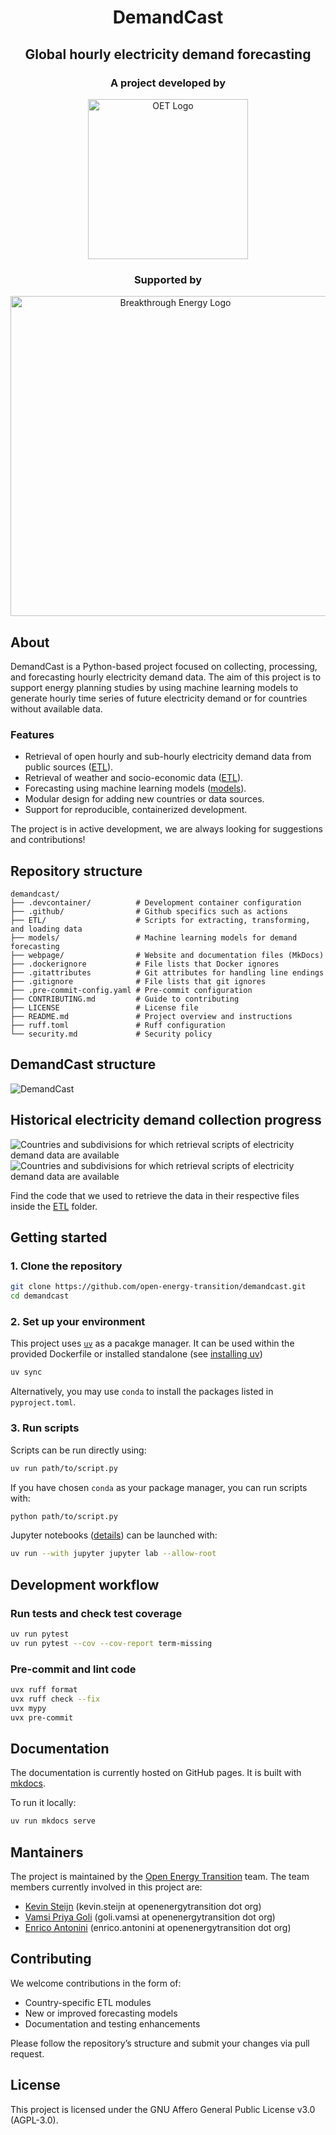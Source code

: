 <h1 align="center">DemandCast</h1>

<h2 align="center">
    Global hourly electricity demand forecasting
</h2>

<h3 align="center">
    <b>A project developed by</b>
</h3>

<p align="center">
    <a href="https://openenergytransition.org/">
        <img src="figures/oet_logo.png" alt="OET Logo" width="256"/>
    </a>
</p>

<h3 align="center">
    <p>Supported by</p>
</h3>

<p align="center">
    <a href="https://www.breakthroughenergy.org/">
        <img src="figures/be_logo.png" alt="Breakthrough Energy Logo" width="512"/>
    </a>
</p>

## About

DemandCast is a Python-based project focused on collecting, processing, and forecasting hourly electricity demand data. The aim of this project is to support energy planning studies by using machine learning models to generate hourly time series of future electricity demand or for countries without available data.

### Features

- Retrieval of open hourly and sub-hourly electricity demand data from public sources ([ETL](https://github.com/open-energy-transition/demandcast/tree/main/ETL)).
- Retrieval of weather and socio-economic data ([ETL](https://github.com/open-energy-transition/demandcast/tree/main/ETL)).
- Forecasting using machine learning models ([models](https://github.com/open-energy-transition/demandcast/tree/main/models/)).
- Modular design for adding new countries or data sources.
- Support for reproducible, containerized development.

The project is in active development, we are always looking for suggestions and contributions!

## Repository structure

```
demandcast/
├── .devcontainer/          # Development container configuration
├── .github/                # Github specifics such as actions
├── ETL/                    # Scripts for extracting, transforming, and loading data
├── models/                 # Machine learning models for demand forecasting
├── webpage/                # Website and documentation files (MkDocs)
├── .dockerignore           # File lists that Docker ignores
├── .gitattributes          # Git attributes for handling line endings
├── .gitignore              # File lists that git ignores
├── .pre-commit-config.yaml # Pre-commit configuration
├── CONTRIBUTING.md         # Guide to contributing
├── LICENSE                 # License file
├── README.md               # Project overview and instructions
├── ruff.toml               # Ruff configuration
└── security.md             # Security policy
```

## DemandCast structure

![DemandCast](figures/demancast_illustration.png)

## Historical electricity demand collection progress

![Countries and subdivisions for which retrieval scripts of electricity demand data are available](figures/available_entities_light_mode.png#only-light)
![Countries and subdivisions for which retrieval scripts of electricity demand data are available](figures/available_entities_dark_mode.png#only-dark)

Find the code that we used to retrieve the data in their respective files inside the [ETL](https://github.com/open-energy-transition/demandcast/tree/main/ETL) folder.

## Getting started

### 1. Clone the repository

```bash
git clone https://github.com/open-energy-transition/demandcast.git
cd demandcast
```

### 2. Set up your environment

This project uses [`uv`](https://github.com/astral-sh/uv) as a pacakge manager. It can be used within the provided Dockerfile or installed standalone (see [installing uv](https://docs.astral.sh/uv/getting-started/installation/))

```bash
uv sync
```

Alternatively, you may use `conda` to install the packages listed in `pyproject.toml`.

### 3. Run scripts

Scripts can be run directly using:

```bash
uv run path/to/script.py
```

If you have chosen `conda` as your package manager, you can run scripts with:

```bash
python path/to/script.py
```

Jupyter notebooks ([details](https://docs.astral.sh/uv/guides/integration/jupyter/#using-jupyter-within-a-project)) can be launched with:

```bash
uv run --with jupyter jupyter lab --allow-root
```

## Development workflow

### Run tests and check test coverage

```bash
uv run pytest
uv run pytest --cov --cov-report term-missing
```

### Pre-commit and lint code

```bash
uvx ruff format
uvx ruff check --fix
uvx mypy
uvx pre-commit
```

## Documentation

The documentation is currently hosted on GitHub pages. It is built with [mkdocs](https://github.com/squidfunk/mkdocs-material).

To run it locally:

```bash
uv run mkdocs serve
```

## Mantainers

The project is maintained by the [Open Energy Transition](https://openenergytransition.org/) team. The team members currently involved in this project are:

- [Kevin Steijn](https://github.com/ElectricMountains) (kevin.steijn at openenergytransition dot org)
- [Vamsi Priya Goli](https://github.com/Vamsipriya22) (goli.vamsi at openenergytransition dot org)
- [Enrico Antonini](https://github.com/eantonini) (enrico.antonini at openenergytransition dot org)

## Contributing

We welcome contributions in the form of:

- Country-specific ETL modules
- New or improved forecasting models
- Documentation and testing enhancements

Please follow the repository’s structure and submit your changes via pull request.

## License

This project is licensed under the GNU Affero General Public License v3.0 (AGPL-3.0).
